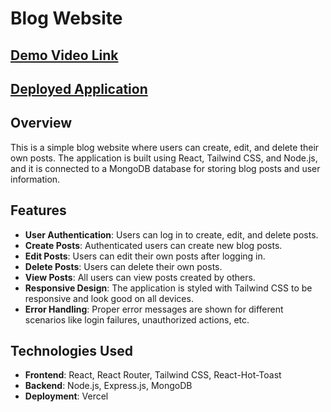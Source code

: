 # Blog Website

## [Demo Video Link](https://drive.google.com/file/d/13vbbaZYIEptMIpCzqDHvKgrNjUwD91Wv/view?usp=drive_link)      
## [Deployed Application](https://blog-server-red-iota.vercel.app/)

## Overview

This is a simple blog website where users can create, edit, and delete their own posts. The application is built using React, Tailwind CSS, and Node.js, and it is connected to a MongoDB database for storing blog posts and user information.

## Features

- **User Authentication**: Users can log in to create, edit, and delete posts.
- **Create Posts**: Authenticated users can create new blog posts.
- **Edit Posts**: Users can edit their own posts after logging in.
- **Delete Posts**: Users can delete their own posts.
- **View Posts**: All users can view posts created by others.
- **Responsive Design**: The application is styled with Tailwind CSS to be responsive and look good on all devices.
- **Error Handling**: Proper error messages are shown for different scenarios like login failures, unauthorized actions, etc.

## Technologies Used

- **Frontend**: React, React Router, Tailwind CSS, React-Hot-Toast
- **Backend**: Node.js, Express.js, MongoDB
- **Deployment**: Vercel


